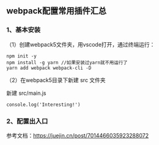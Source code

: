 ## webpack配置常用插件汇总



### 1、基本安装

（1）创建webpack5文件夹，用vscode打开，通过终端运行：

```
npm init -y
npm install -g yarn //如果安装过yarn就不用运行了
yarn add webpack webpack-cli -D
```

（2）在webpack5目录下新建 src 文件夹

新建 src/main.js

```
console.log('Interesting!')
```



### 2、配置出入口







参考文档：https://juejin.cn/post/7014466035923288072

